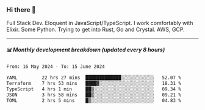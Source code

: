 ### Hi there 👋

Full Stack Dev. Eloquent in JavaScript/TypeScript. I work comfortably with Elixir. Some Python. Trying to get into Rust, Go and Crystal. AWS, GCP.

***

##### 📊 Monthly development breakdown (updated every 8 hours)

<!--START_SECTION:waka-->

```txt
From: 16 May 2024 - To: 15 June 2024

YAML         22 hrs 27 mins  █████████████░░░░░░░░░░░░   52.07 %
Terraform    7 hrs 53 mins   ████▓░░░░░░░░░░░░░░░░░░░░   18.31 %
TypeScript   4 hrs 1 min     ██▒░░░░░░░░░░░░░░░░░░░░░░   09.34 %
JSON         3 hrs 58 mins   ██▒░░░░░░░░░░░░░░░░░░░░░░   09.21 %
TOML         2 hrs 5 mins    █▒░░░░░░░░░░░░░░░░░░░░░░░   04.83 %
```

<!--END_SECTION:waka-->
